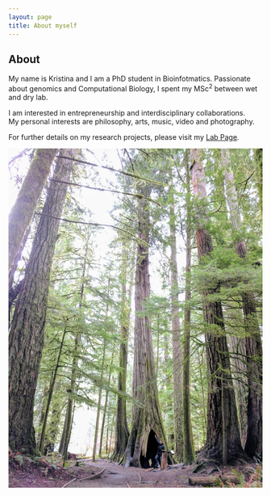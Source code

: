 ```yaml
---
layout: page
title: About myself
---
```

## About
My name is Kristina and I am a PhD student in Bioinfotmatics. 
Passionate about genomics and Computational Biology, I spent my MSc<sup>2</sup> between wet and dry lab.

I am interested in entrepreneurship and interdisciplinary collaborations.   
My personal interests are philosophy, arts, music, video and photography.

For further details on my research projects, please visit my [Lab Page](http://www.birollab.ca/member/kgagalova).

![Kristina](img/PresentationImageKG.jpg)
